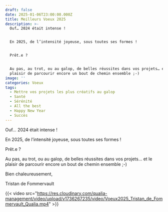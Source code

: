 ```yaml
---
draft: false
date: 2025-01-06T23:00:00.000Z
title: Meilleurs Voeux 2025
description: >-
  Ouf… 2024 était intense !


  En 2025, de l’intensité joyeuse, sous toutes ses formes ! 


  Prêt.e ?


  Au pas, au trot, ou au galop, de belles réussites dans vos projets… et le
  plaisir de parcourir encore un bout de chemin ensemble ;-) 
image: ''
categories: Voeux
tags:
  - Mettre vos projets les plus créatifs au galop
  - Santé
  - Sérénité
  - All the best
  - Happy New Year
  - Succès
---
```


Ouf… 2024 était intense !

En 2025, de l’intensité joyeuse, sous toutes ses formes ! 

Prêt.e ?

Au pas, au trot, ou au galop, de belles réussites dans vos projets… et le plaisir de parcourir encore un bout de chemin ensemble ;-) 

Bien chaleureusement, 

Tristan de Fommervault

{{< video src="https://res.cloudinary.com/qualia-management/video/upload/v1736267235/video/Voeux2025_Tristan_de_Fommervault_Qualia.mp4" >}}
